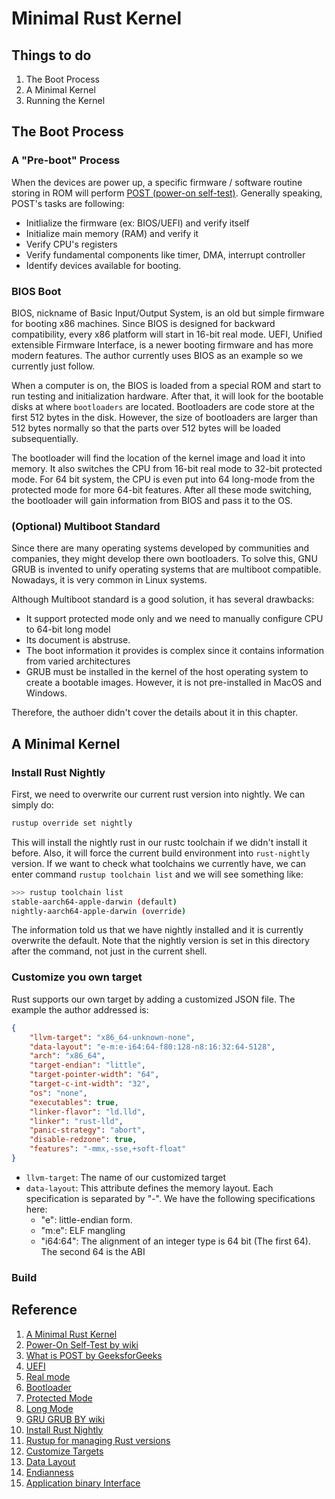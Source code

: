# Minimal Rust Kernel

## Things to do
1. The Boot Process
2. A Minimal Kernel
3. Running the Kernel

## The Boot Process

### A "Pre-boot" Process
When the devices are power up, a specific firmware / software routine storing in ROM will perform [POST (power-on self-test)](https://en.wikipedia.org/wiki/Power-on_self-test). Generally speaking, POST's tasks are following:
* Initlialize the firmware (ex: BIOS/UEFI) and verify itself 
* Initialize main memory (RAM) and verify it
* Verify CPU's registers
* Verify fundamental components like timer, DMA, interrupt controller 
* Identify devices available for booting.

### BIOS Boot
BIOS, nickname of Basic Input/Output System, is an old but simple firmware for booting x86 machines. Since BIOS is designed for backward compatibility, every x86 platform will start in 16-bit real mode. UEFI, Unified extensible Firmware Interface, is a newer booting firmware and has more modern features. The author currently uses BIOS as an example so we currently just follow.

When a computer is on, the BIOS is loaded from a special ROM and start to run testing and initialization hardware. After that, it will look for the bootable disks at where `bootloaders` are located. Bootloaders are code store at the first 512 bytes in the disk. However, the size of bootloaders are larger than 512 bytes normally so that the parts over 512 bytes will be loaded subsequentially. 

The bootloader will find the location of the kernel image and load it into memory. It also switches the CPU from 16-bit real mode to 32-bit protected mode. For 64 bit system, the CPU is even put into 64 long-mode from the protected mode for more 64-bit features. After all these mode switching, the bootloader will gain information from BIOS and pass it to the OS.

### (Optional) Multiboot Standard
Since there are many operating systems developed by communities and companies, they might develop there own bootloaders. To solve this, GNU GRUB is invented to unify operating systems that are multiboot compatible. Nowadays, it is very common in Linux systems. 

Although Multiboot standard is a good solution, it has several drawbacks:
* It support protected mode only and we need to manually configure CPU to 64-bit long model
* Its document is abstruse.
* The boot information it provides is complex since it contains information from varied architectures
* GRUB must be installed in the kernel of the host operating system to create a bootable images. However, it is not pre-installed in MacOS and Windows.

Therefore, the authoer didn't cover the details about it in this chapter.

## A Minimal Kernel

### Install Rust Nightly

First, we need to overwrite our current rust version into nightly. We can simply do:
```bash
rustup override set nightly
```
This will install the nightly rust in our rustc toolchain if we didn't install it before. Also, it will force the current build environment into `rust-nightly` version. If we want to check what toolchains we currently have, we can enter command `rustup toolchain list` and we will see something like:
```bash
>>> rustup toolchain list
stable-aarch64-apple-darwin (default)
nightly-aarch64-apple-darwin (override)
```
The information told us that we have nightly installed and it is currently overwrite the default. Note that the nightly version is set in this directory after the command, not just in the current shell.

### Customize you own target

Rust supports our own target by adding a customized JSON file. The example the author addressed is:
```json
{
    "llvm-target": "x86_64-unknown-none",
    "data-layout": "e-m:e-i64:64-f80:128-n8:16:32:64-S128",
    "arch": "x86_64",
    "target-endian": "little",
    "target-pointer-width": "64",
    "target-c-int-width": "32",
    "os": "none",
    "executables": true,
    "linker-flavor": "ld.lld",
    "linker": "rust-lld",
    "panic-strategy": "abort",
    "disable-redzone": true,
    "features": "-mmx,-sse,+soft-float"
}
```
* `llvm-target`: The name of our customized target
* `data-layout`: This attribute defines the memory layout. Each specification is separated by "-". We have the following specifications here:
    * "e": little-endian form.
    * "m:e": ELF mangling
    * "i64:64": The alignment of an integer type is 64 bit (The first 64). The second 64 is the ABI  


### Build

## Reference
1. [A Minimal Rust Kernel](https://os.phil-opp.com/minimal-rust-kernel/)
1. [Power-On Self-Test by wiki](https://en.wikipedia.org/wiki/Power-on_self-test)
1. [What is POST by GeeksforGeeks](https://www.geeksforgeeks.org/what-is-postpower-on-self-test/)
1. [UEFI](https://en.wikipedia.org/wiki/UEFI)
1. [Real mode](https://en.wikipedia.org/wiki/Real_mode)
1. [Bootloader](https://en.wikipedia.org/wiki/Bootloader)
1. [Protected Mode](https://en.wikipedia.org/wiki/Protected_mode)
1. [Long Mode](https://en.wikipedia.org/wiki/Long_mode)
1. [GRU GRUB BY wiki](https://en.wikipedia.org/wiki/GNU_GRUB)
1. [Install Rust Nightly](https://rust-lang.github.io/rustup/installation/index.html#installing-nightly)
1. [Rustup for managing Rust versions](https://dev-doc.rust-lang.org/beta/edition-guide/rust-2018/rustup-for-managing-rust-versions.html)
1. [Customize Targets](https://doc.rust-lang.org/nightly/rustc/targets/custom.html)
1. [Data Layout](https://llvm.org/docs/LangRef.html#data-layout)
1. [Endianness](https://en.wikipedia.org/wiki/Endianness)
1. [Application binary Interface](https://en.wikipedia.org/wiki/Application_binary_interface)
